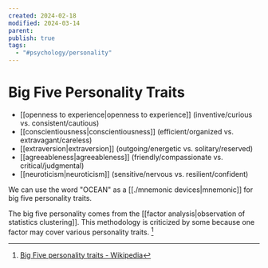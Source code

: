 ```yaml
---
created: 2024-02-18
modified: 2024-03-14
parent: 
publish: true
tags:
  - "#psychology/personality"
---
```


# Big Five Personality Traits
- [[openness to experience|openness to experience]] (inventive/curious vs. consistent/cautious)
- [[conscientiousness|conscientiousness]] (efficient/organized vs. extravagant/careless)
- [[extraversion|extraversion]] (outgoing/energetic vs. solitary/reserved)
- [[agreeableness|agreeableness]] (friendly/compassionate vs. critical/judgmental)
- [[neuroticism|neuroticism]] (sensitive/nervous vs. resilient/confident)

We can use the word "OCEAN" as a [[./mnemonic devices|mnemonic]] for big five personality traits.

The big five personality comes from the [[factor analysis|observation of statistics clustering]]. This methodology is criticized by some because one factor may cover various personality traits. [^1]

[^1]: [Big Five personality traits - Wikipedia](https://en.wikipedia.org/wiki/Big_Five_personality_traits)